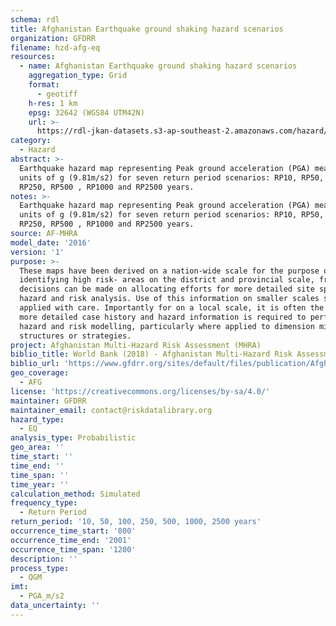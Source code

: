 ```yaml
---
schema: rdl
title: Afghanistan Earthquake ground shaking hazard scenarios
organization: GFDRR
filename: hzd-afg-eq
resources:
  - name: Afghanistan Earthquake ground shaking hazard scenarios
    aggregation_type: Grid
    format:
      - geotiff
    h-res: 1 km
    epsg: 32642 (WGS84 UTM42N)
    url: >-
      https://rdl-jkan-datasets.s3-ap-southeast-2.amazonaws.com/hazard/hzd-afg-eq.zip
category:
  - Hazard
abstract: >-
  Earthquake hazard map representing Peak ground acceleration (PGA) measured in
  units of g (9.81m/s2) for seven return period scenarios: RP10, RP50, RP100,
  RP250, RP500 , RP1000 and RP2500 years. 
notes: >-
  Earthquake hazard map representing Peak ground acceleration (PGA) measured in
  units of g (9.81m/s2) for seven return period scenarios: RP10, RP50, RP100,
  RP250, RP500 , RP1000 and RP2500 years. 
source: AF-MHRA
model_date: '2016'
version: '1'
purpose: >-
  These maps have been derived on a nation-wide scale for the purpose of
  identifying high risk- areas on the district and provincial scale, from which
  decisions can be made on allocating efforts for more detailed site specific
  hazard and risk analysis. Use of this information on smaller scales should be
  applied with care. Importantly for on a local scale, it is often the case that
  more detailed case history and hazard information is required to perform such
  hazard and risk modelling, particularly where applied to dimension mitigation
  structures or strategies.
project: Afghanistan Multi-Hazard Risk Assessment (MHRA)
biblio_title: World Bank (2018) - Afghanistan Multi-Hazard Risk Assessment
biblio_url: 'https://www.gfdrr.org/sites/default/files/publication/Afghanistan_MHRA.pdf'
geo_coverage:
  - AFG
license: 'https://creativecommons.org/licenses/by-sa/4.0/'
maintainer: GFDRR
maintainer_email: contact@riskdatalibrary.org
hazard_type:
  - EQ
analysis_type: Probabilistic
geo_area: ''
time_start: ''
time_end: ''
time_span: ''
time_year: ''
calculation_method: Simulated
frequency_type:
  - Return Period
return_period: '10, 50, 100, 250, 500, 1000, 2500 years'
occurrence_time_start: '800'
occurrence_time_end: '2001'
occurrence_time_span: '1200'
description: ''
process_type:
  - QGM
imt:
  - PGA_m/s2
data_uncertainty: ''
---
```

